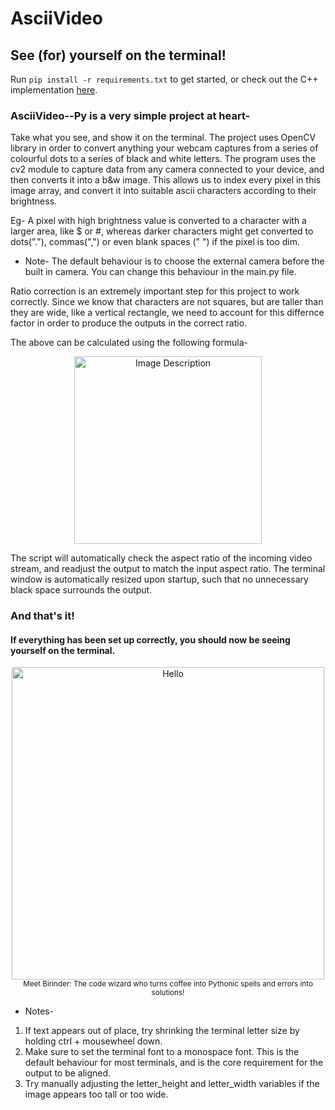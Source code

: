 # AsciiVideo
## See (for) yourself on the terminal!
Run ```pip install -r requirements.txt``` to get started, or check out the C++ implementation [here](https://github.com/birinders/AsciiVideoCPP "AsciiVideoCPP").

### AsciiVideo--Py is a very simple project at heart-

Take what you see, and show it on the terminal. The project uses OpenCV library in order to convert anything your webcam captures from a series of colourful dots to a series of black and white letters. The program uses the cv2 module to capture data from any camera connected to your device, and then converts it into a b&w image. This allows us to index every pixel in this image array, and convert it into suitable ascii characters according to their brightness.

Eg- A pixel with high brightness value is converted to a character with a larger area, like $ or #, whereas darker characters might get converted to dots("."), commas(",") or even blank spaces (" ") if the pixel is too dim.

- Note-
The default behaviour is to choose the external camera before the built in camera. You can change this behaviour in the main.py file.

Ratio correction is an extremely important step for this project to work correctly. Since we know that characters are not squares, but are taller than they are wide, like a vertical rectangle, we need to account for this differnce factor in order to produce the outputs in the correct ratio.

<p>The above can be calculated using the following formula- <br>
  <p align = "center">
  <img src="https://github.com/birinders/AsciiVideo/assets/102192983/247c3ad2-fc3b-4ef1-80dc-d218b4cbaa9f" alt="Image Description" width = 300>
  </p>
</p>

The script will automatically check the aspect ratio of the incoming video stream, and readjust the output to match the input aspect ratio.
The terminal window is automatically resized upon startup, such that no unnecessary black space surrounds the output.

### And that's it! 
#### If everything has been set up correctly, you should now be seeing yourself on the terminal.
<p align = "center">
  <img src="https://user-images.githubusercontent.com/102192983/257642201-fd6b3d42-ab72-4c85-96b5-8322ca522bfd.gif" alt="Hello" width = 500>
  <br>
  <sub>Meet Birinder: The code wizard who turns coffee into Pythonic spells and errors into solutions!</sub>
</p>

- Notes-
1. If text appears out of place, try shrinking the terminal letter size by holding ctrl + mousewheel down.
2. Make sure to set the terminal font to a monospace font. This is the default behaviour for most terminals, and is the core requirement for the output to be aligned.
3. Try manually adjusting the letter_height and letter_width variables if the image appears too tall or too wide.
